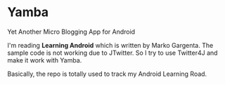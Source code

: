 Yamba
=====

Yet Another Micro Blogging App for Android

I'm reading <b>Learning Android</b> which is written by Marko Gargenta. The sample code is not working due to JTwitter. So I try to use Twitter4J and make it work with Yamba. 

Basically, the repo is totally used to track my Android Learning Road.
